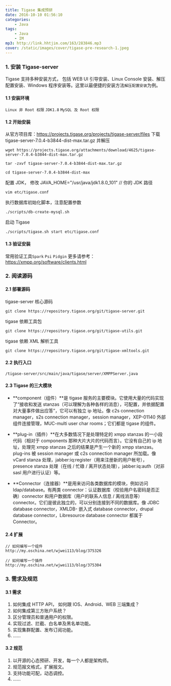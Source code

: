 ```yaml
---
title: Tigase 集成预研
date: 2016-10-10 01:56:10
categories:
    - Java
tags:
    - Java
    - IM
mp3: http://link.hhtjim.com/163/283846.mp3
cover: /static/images/cover/tigase-pre-research-1.jpeg
---
```


### 1. 安装 Tigase-server

Tigase 支持多种安装方式， 包括 WEB UI 引导安装、Linux Console 安装、解压配置安装、Windows 程序安装等。这里以最便捷的安装方法`解压配置安装`为例。

#### 1.1 安装环境
`Linux 非 Root 权限` `JDK1.8` `MySQL 及 Root 权限`

#### 1.2 开始安装
从官方项目库：https://projects.tigase.org/projects/tigase-server/files 下载 tigase-server-7.0.4-b3844-dist-max.tar.gz 并解压
```
wget https://projects.tigase.org/attachments/download/4625/tigase-server-7.0.4-b3844-dist-max.tar.gz

tar -zxvf tigase-server-7.0.4-b3844-dist-max.tar.gz

cd tigase-server-7.0.4-b3844-dist-max
```
配置 JDK， 修改 JAVA_HOME="/usr/java/jdk1.8.0_101" // 你的 JDK 路径
```
vim etc/tigase.conf
```
执行数据库初始化脚本，注意配置参数
```
./scripts/db-create-mysql.sh
```
启动 Tigase
```
./scripts/tigase.sh start etc/tigase.conf
```
#### 1.3 验证安装
常用验证工具`Spark` `Psi` `Pidgin` 更多请参考：https://xmpp.org/software/clients.html


### 2. 阅读源码
#### 2.1 部署源码
tigase-server 核心源码
```
git clone https://repository.tigase.org/git/tigase-server.git
```
tigase 依赖工具包
```
git clone https://repository.tigase.org/git/tigase-utils.git
```
tigase 依赖 XML 解析工具
```
git clone https://repository.tigase.org/git/tigase-xmltools.git
```

#### 2.2 执行入口
```
/tigase-server/src/main/java/tigase/server/XMPPServer.java
```

#### 2.3 Tigase 的三大模块
- **component（组件）**是 tigase 服务的主要模块。它使用大量的代码实现了“接收和发送 stanzas（可以理解为各种各样的消息），可配置，并依据配置对大量事件做出应答”，它可以有独立 ip 地址。像 c2s connection manager，s2s connection manager，session manager，XEP-01140 外部组件连接管理，MUC-multi user char rooms；它们都是 tigase 的组件。

- **plug-in（插件）**在大多数情况下是处理特定的 xmpp stanzas 的一小段代码（相对于 components 那种大片大片的代码而言）。它没有自己的 ip 地址，处理完 xmpp stanzas 之后的结果是产生一个新的 xmpp stanzas。plug-ins 被 session manager 或 c2s connection manager 所加载。像 vCard stanza 处理，jabber:iq:register（用来注册新的用户帐号），presence stanza 处理（在线 / 忙碌 / 离开状态处理），jabber:iq:auth（对非 sasl 用户进行认证）等。

- **Connector（连接器）**是用来访问各类数据库的模块，例如访问 ldap/database。有两类 connector：认证数据库（校验用户名密码是否正确）connector 和用户数据库（用户的联系人信息 / 离线消息等）connector。它们是彼此独立的，可以分别连接到不同的数据库。像 JDBC database connector，XMLDB- 嵌入式 database connector，drupal database connector，Libresource database connector 都属于 Connector。

#### 2.4 扩展
```
// 如何编写一个组件
http://my.oschina.net/wjwei113/blog/375326

// 如何编写一个插件
http://my.oschina.net/wjwei113/blog/375304
```
### 3. 需求及规范

####  3.1 需求
1. 如何集成 HTTP API， 如何跟 IOS、Android、WEB 三端集成？
2. 如何集成第三方账户系统？
3. 区分管理员和普通用户的权限。
4. 实现过滤、拦截、白名单及黑名单功能。
5. 实现集群配置、发布订阅功能。
6. ......

####  3.2 规范
1. 以开源的心态预研、开发，每一个人都是架构师。
2. 规范报文格式，扩展报文。
3. 支持功能可配，动态调控。
4. ......

